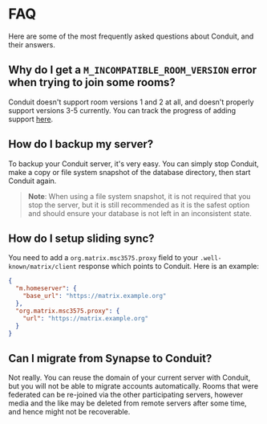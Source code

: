 # FAQ

Here are some of the most frequently asked questions about Conduit, and their answers.

## Why do I get a `M_INCOMPATIBLE_ROOM_VERSION` error when trying to join some rooms?

Conduit doesn't support room versions 1 and 2 at all, and doesn't properly support versions 3-5 currently. You can track the progress of adding support [here](https://gitlab.com/famedly/conduit/-/issues/433).

## How do I backup my server?

To backup your Conduit server, it's very easy.
You can simply stop Conduit, make a copy or file system snapshot of the database directory, then start Conduit again.

> **Note**: When using a file system snapshot, it is not required that you stop the server, but it is still recommended as it is the safest option and should ensure your database is not left in an inconsistent state.

## How do I setup sliding sync?

You need to add a `org.matrix.msc3575.proxy` field to your `.well-known/matrix/client` response which points to Conduit. Here is an example:
```json
{
  "m.homeserver": {
    "base_url": "https://matrix.example.org"
  },
  "org.matrix.msc3575.proxy": {
    "url": "https://matrix.example.org"
  }
}
```

## Can I migrate from Synapse to Conduit?

Not really. You can reuse the domain of your current server with Conduit, but you will not be able to migrate accounts automatically.
Rooms that were federated can be re-joined via the other participating servers, however media and the like may be deleted from remote servers after some time, and hence might not be recoverable.
